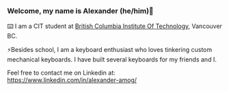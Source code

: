 ### Welcome, my name is Alexander (he/him)👋

⌨️ I am a CIT student at <a href='https://bcit.ca'>British Columbia Institute Of Technology</a>, Vancouver BC. 

⚡Besides school, I am a keyboard enthusiast who loves tinkering custom mechanical keyboards. I have built several keyboards for my friends and I.

Feel free to contact me on Linkedin at: https://www.linkedin.com/in/alexander-amog/
